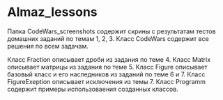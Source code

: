 # Almaz_lessons

Папка CodeWars_screenshots содержит скрины с результатам тестов домашних заданий по темам 1, 2, 3.
Класс CodeWars содержит все решения по всем задачам.

Класс Fraction описывает дроби из задания по теме 4.
Класс Matrix описывает матрицы из задания по теме 5.
Класс Figure описывает базовый класс и его наследников из заданий по теме 6 и 7.
Класс FigureExeption описывает исключения из темы 7.
Класс Programm содержит примеры использоваения созданных классов.
